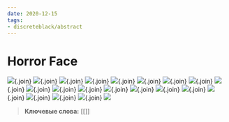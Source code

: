 ```yaml
---
date: 2020-12-15
tags:
- discreteblack/abstract
---
```

# Horror Face
![](static/1.png){.join}
![](static/2.png){.join}
![](static/3.png){.join}
![](static/4.png){.join}
![](static/5.png){.join}
![](static/6.png){.join}
![](static/7.png){.join}
![](static/8.png){.join}
![](static/9.png){.join}
![](static/10.png){.join}
![](static/11.png){.join}
![](static/12.png){.join}
![](static/13.png){.join}
![](static/14.png){.join}
![](static/15.png){.join}
![](static/16.png){.join}
![](static/17.png){.join}
![](static/18.png){.join}
![](static/19.png){.join}
![](static/20.png){.join}
![](static/21.png)


>**Ключевые слова:** [[]]